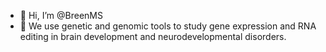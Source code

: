 - 👋 Hi, I’m @BreenMS
- 👀 We use genetic and genomic tools to study gene expression and RNA editing in brain development and neurodevelopmental disorders.

<!---
BreenMS/BreenMS is a ✨ special ✨ repository because its `README.md` (this file) appears on your GitHub profile.
You can click the Preview link to take a look at your changes.
--->
